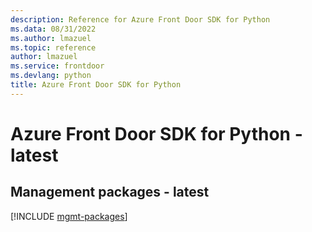 ```yaml
---
description: Reference for Azure Front Door SDK for Python
ms.data: 08/31/2022
ms.author: lmazuel
ms.topic: reference
author: lmazuel
ms.service: frontdoor
ms.devlang: python
title: Azure Front Door SDK for Python
---
```

# Azure Front Door SDK for Python - latest

## Management packages - latest
[!INCLUDE [mgmt-packages](front-door-mgmt-index.md)]